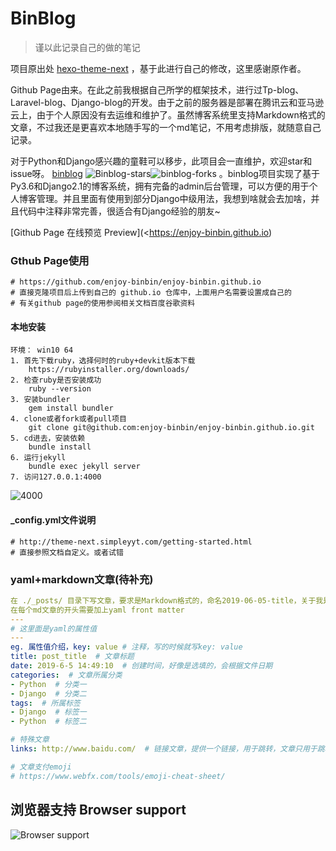 # BinBlog

> 谨以此记录自己的做的笔记

项目原出处 [hexo-theme-next](https://github.com/Simpleyyt/jekyll-theme-next) ，基于此进行自己的修改，这里感谢原作者。

Github Page由来。在此之前我根据自己所学的框架技术，进行过Tp-blog、Laravel-blog、Django-blog的开发。由于之前的服务器是部署在腾讯云和亚马逊云上，由于个人原因没有去运维和维护了。虽然博客系统里支持Markdown格式的文章，不过我还是更喜欢本地随手写的一个md笔记，不用考虑排版，就随意自己记录。

对于Python和Django感兴趣的童鞋可以移步，此项目会一直维护，欢迎star和issue呀。 [binblog](https://github.com/enjoy-binbin/Django-blog) ![Binblog-stars](https://img.shields.io/github/stars/enjoy-binbin/binblog-Django.svg?style=social)![binblog-forks](https://img.shields.io/github/forks/enjoy-binbin/binblog-Django.svg?style=social) 。binblog项目实现了基于Py3.6和Django2.1的博客系统，拥有完备的admin后台管理，可以方便的用于个人博客管理。并且里面有使用到部分Django中级用法，我想到啥就会去加啥，并且代码中注释非常完善，很适合有Django经验的朋友~


[Github Page 在线预览 Preview](<https://enjoy-binbin.github.io) 


### Gthub Page使用

```
# https://github.com/enjoy-binbin/enjoy-binbin.github.io
# 直接克隆项目后上传到自己的 github.io 仓库中，上面用户名需要设置成自己的
# 有关github page的使用参阅相关文档百度谷歌资料
```



#### 本地安装

```
环境： win10 64
1. 首先下载ruby，选择何时的ruby+devkit版本下载
	https://rubyinstaller.org/downloads/
2. 检查ruby是否安装成功
	ruby --version
3. 安装bundler
	gem install bundler
4. clone或者fork或者pull项目
	git clone git@github.com:enjoy-binbin/enjoy-binbin.github.io.git
5. cd进去，安装依赖
	bundle install
6. 运行jekyll
	bundle exec jekyll server
7. 访问127.0.0.1:4000
```

![4000](https://raw.githubusercontent.com/enjoy-binbin/enjoy-binbin.github.io/master/assets/images/readme.png)



#### _config.yml文件说明

```
# http://theme-next.simpleyyt.com/getting-started.html
# 直接参照文档自定义。或者试错
```



### yaml+markdown文章(待补充)

```yaml
在 ./_posts/ 目录下写文章，要求是Markdown格式的，命名2019-06-05-title，关于我是在 /about/index.md
在每个md文章的开头需要加上yaml front matter
---
# 这里面是yaml的属性值
---
eg. 属性值介绍，key: value # 注释，写的时候就写key: value
title: post_title  # 文章标题
date: 2019-6-5 14:49:10  # 创建时间，好像是选填的，会根据文件日期
categories:  # 文章所属分类
- Python  # 分类一
- Django  # 分类二
tags:  # 所属标签
- Django  # 标签一
- Python  # 标签二

# 特殊文章
links: http://www.baidu.com/  # 链接文章，提供一个链接，用于跳转，文章只用于跳转到别处

# 文章支付emoji
# https://www.webfx.com/tools/emoji-cheat-sheet/
```



## 浏览器支持 Browser support

![Browser support](https://raw.githubusercontent.com/enjoy-binbin/enjoy-binbin.github.io/master/assets/images/browser-support.png)
